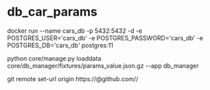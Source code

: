 # db_car_params

docker run --name cars_db -p 5432:5432 -d -e POSTGRES_USER='cars_db' -e POSTGRES_PASSWORD='cars_db' -e POSTGRES_DB='cars_db' postgres:11

python core/manage.py loaddata core/db_manager/fixtures/params_value.json.gz  --app db_manager

git remote set-url origin https://<token>@github.com/<username>/<repo>
